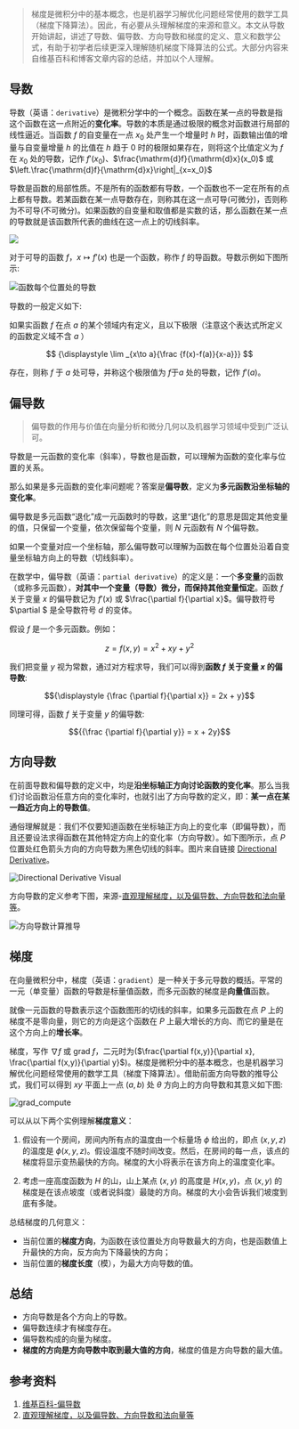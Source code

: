 > 梯度是微积分中的基本概念，也是机器学习解优化问题经常使用的数学工具（梯度下降算法）。因此，有必要从头理解梯度的来源和意义。本文从导数开始讲起，讲述了导数、偏导数、方向导数和梯度的定义、意义和数学公式，有助于初学者后续更深入理解随机梯度下降算法的公式。大部分内容来自维基百科和博客文章内容的总结，并加以个人理解。

## 导数

导数（英语：`derivative`）是微积分学中的一个概念。函数在某一点的导数是指这个函数在这一点附近的**变化率**。导数的本质是通过极限的概念对函数进行局部的线性逼近。当函数 $f$ 的自变量在一点 $x_0$ 处产生一个增量时 $h$ 时，函数输出值的增量与自变量增量 $h$ 的比值在 $h$ 趋于 0 时的极限如果存在，则将这个比值定义为 $f$ 在 $x_0$ 处的导数，记作 $f'(x_0)$、$\frac{\mathrm{d}f}{\mathrm{d}x}(x_0)$ 或 $\left.\frac{\mathrm{d}f}{\mathrm{d}x}\right|_{x=x_0}$

导数是函数的局部性质。不是所有的函数都有导数，一个函数也不一定在所有的点上都有导数。若某函数在某一点导数存在，则称其在这一点可导(可微分)，否则称为不可导(不可微分)。如果函数的自变量和取值都是实数的话，那么函数在某一点的导数就是该函数所代表的曲线在这一点上的切线斜率。

![](../images/bp/curve_slope.png)

对于可导的函数 $f$，$x \mapsto f'(x)$ 也是一个函数，称作 $f$ 的导函数。导数示例如下图所示:

![函数每个位置处的导数](../images/bp/Tangent_function_animation.gif)

导数的一般定义如下:

如果实函数 $f$ 在点 $a$ 的某个领域内有定义，且以下极限（注意这个表达式所定义的函数定义域不含 $a$ ）

$$
{\displaystyle \lim _{x\to a}{\frac {f(x)-f(a)}{x-a}}}
$$

存在，则称 $f$ 于 $a$ 处可导，并称这个极限值为 $f$于$a$ 处的导数，记作 $f'(a)$。

## 偏导数
> 偏导数的作用与价值在向量分析和微分几何以及机器学习领域中受到广泛认可。

导数是一元函数的变化率（斜率），导数也是函数，可以理解为函数的变化率与位置的关系。

那么如果是多元函数的变化率问题呢？答案是**偏导数**，定义为**多元函数沿坐标轴的变化率**。

偏导数是多元函数“退化”成一元函数时的导数，这里“退化”的意思是固定其他变量的值，只保留一个变量，依次保留每个变量，则 $N$ 元函数有 $N$ 个偏导数。

如果一个变量对应一个坐标轴，那么偏导数可以理解为函数在每个位置处沿着自变量坐标轴方向上的导数（切线斜率）。

在数学中，偏导数（英语：`partial derivative`）的定义是：一个**多变量**的函数（或称多元函数），**对其中一个变量（导数）微分，而保持其他变量恒定**。函数 $f$ 关于变量 $x$ 的偏导数记为 $f'(x)$ 或 $\frac{\partial f}{\partial x}$。偏导数符号 $\partial $ 是全导数符号 $d$ 的变体。

假设 $f$ 是一个多元函数。例如：

$$z = f(x, y) = x^2 + xy + y^2$$

我们把变量 $y$ 视为常数，通过对方程求导，我们可以得到**函数 $f$ 关于变量 $x$ 的偏导数**:

$${\displaystyle {\frac {\partial f}{\partial x}} = 2x + y}$$

同理可得，函数 $f$ 关于变量 $y$ 的偏导数:

$${{\frac {\partial f}{\partial y}} = x + 2y}$$

## 方向导数

在前面导数和偏导数的定义中，均是**沿坐标轴正方向讨论函数的变化率**。那么当我们讨论函数沿任意方向的变化率时，也就引出了方向导数的定义，即：**某一点在某一趋近方向上的导数值**。

通俗理解就是：我们不仅要知道函数在坐标轴正方向上的变化率（即偏导数），而且还要设法求得函数在其他特定方向上的变化率（方向导数）。如下图所示，点 $P$ 位置处红色箭头方向的方向导数为黑色切线的斜率。图片来自链接 [Directional Derivative](https://www.geogebra.org/m/Bx8nFMNc)。

![Directional Derivative Visual](../images/bp/Directional_Derivative_Visual.png)

方向导数的定义参考下图，来源-[直观理解梯度，以及偏导数、方向导数和法向量等](https://www.cnblogs.com/shine-lee/p/11715033.html)。

![方向导数计算推导](../images/bp/Direction_Derivative_Definition.png)

## 梯度

在向量微积分中，梯度（英语：`gradient`）是一种关于多元导数的概括。平常的一元（单变量）函数的导数是标量值函数，而多元函数的梯度是**向量值**函数。

就像一元函数的导数表示这个函数图形的切线的斜率，如果多元函数在点 $P$ 上的梯度不是零向量，则它的方向是这个函数在 $P$ 上最大增长的方向、而它的量是在这个方向上的**增长率**。

梯度，写作 $\nabla f$ 或 grad $f$，二元时为($\frac{\partial f(x,y)}{\partial x}, \frac{\partial f(x,y)}{\partial y}$)。梯度是微积分中的基本概念，也是机器学习解优化问题经常使用的数学工具（梯度下降算法）。借助前面方向导数的推导公式，我们可以得到 $xy$ 平面上一点 $(a,b)$ 处 $\theta$ 方向上的方向导数和其意义如下图:

![grad_compute](../images/bp/grad_compute.png)

可以从以下两个实例理解**梯度意义**：

1. 假设有一个房间，房间内所有点的温度由一个标量场 $\phi$ 给出的，即点 $(x,y,z)$ 的温度是 $\phi(x,y,z)$。假设温度不随时间改变。然后，在房间的每一点，该点的梯度将显示变热最快的方向。梯度的大小将表示在该方向上的温度变化率。

2. 考虑一座高度函数为 $H$ 的山，山上某点 $(x, y)$ 的高度是 $H(x, y)$，点 $(x,y)$ 的梯度是在该点坡度（或者说斜度）最陡的方向。梯度的大小会告诉我们坡度到底有多陡。

总结梯度的几何意义：

- 当前位置的**梯度方向**，为函数在该位置处方向导数最大的方向，也是函数值上升最快的方向，反方向为下降最快的方向；
- 当前位置的**梯度长度**（模），为最大方向导数的值。


## 总结

- 方向导数是各个方向上的导数。
- 偏导数连续才有梯度存在。
- 偏导数构成的向量为梯度。
- **梯度的方向是方向导数中取到最大值的方向**，梯度的值是方向导数的最大值。

## 参考资料

1. [维基百科-偏导数](https://zh.m.wikipedia.org/zh-hans/%E5%81%8F%E5%AF%BC%E6%95%B0)
2. [直观理解梯度，以及偏导数、方向导数和法向量等](https://www.cnblogs.com/shine-lee/p/11715033.html)
